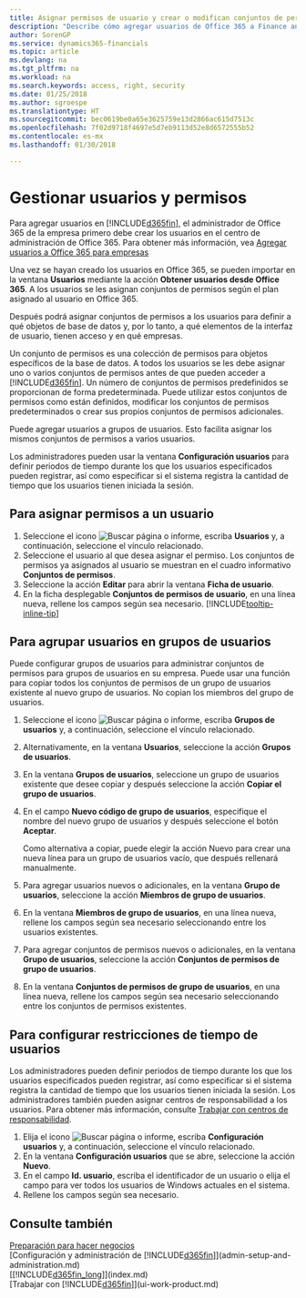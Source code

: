 ```yaml
---
title: Asignar permisos de usuario y crear o modifican conjuntos de permisos | Documentos de Microsoft
description: "Describe cómo agregar usuarios de Office 365 a Finance and Operations, Business edition y asignarles permisos, derechos de acceso y opciones de seguridad."
author: SorenGP
ms.service: dynamics365-financials
ms.topic: article
ms.devlang: na
ms.tgt_pltfrm: na
ms.workload: na
ms.search.keywords: access, right, security
ms.date: 01/25/2018
ms.author: sgroespe
ms.translationtype: HT
ms.sourcegitcommit: bec0619be0a65e3625759e13d2866ac615d7513c
ms.openlocfilehash: 7f02d9718f4697e5d7eb9113d52e8d6572555b52
ms.contentlocale: es-mx
ms.lasthandoff: 01/30/2018

---
```

# <a name="manage-users-and-permissions"></a>Gestionar usuarios y permisos
Para agregar usuarios en [!INCLUDE[d365fin](includes/d365fin_md.md)], el administrador de Office 365 de la empresa primero debe crear los usuarios en el centro de administración de Office 365. Para obtener más información, vea [Agregar usuarios a Office 365 para empresas](https://support.office.com/en-us/article/Add-users-to-Office-365-for-business-435ccec3-09dd-4587-9ebd-2f3cad6bc2bc)

Una vez se hayan creado los usuarios en Office 365, se pueden importar en la ventana **Usuarios** mediante la acción **Obtener usuarios desde Office 365**. A los usuarios se les asignan conjuntos de permisos según el plan asignado al usuario en Office 365.

Después podrá asignar conjuntos de permisos a los usuarios para definir a qué objetos de base de datos y, por lo tanto, a qué elementos de la interfaz de usuario, tienen acceso y en qué empresas.

Un conjunto de permisos es una colección de permisos para objetos específicos de la base de datos. A todos los usuarios se les debe asignar uno o varios conjuntos de permisos antes de que pueden acceder a [!INCLUDE[d365fin](includes/d365fin_md.md)]. Un número de conjuntos de permisos predefinidos se proporcionan de forma predeterminada. Puede utilizar estos conjuntos de permisos como están definidos, modificar los conjuntos de permisos predeterminados o crear sus propios conjuntos de permisos adicionales.

Puede agregar usuarios a grupos de usuarios. Esto facilita asignar los mismos conjuntos de permisos a varios usuarios.

Los administradores pueden usar la ventana **Configuración usuarios** para definir periodos de tiempo durante los que los usuarios especificados pueden registrar, así como especificar si el sistema registra la cantidad de tiempo que los usuarios tienen iniciada la sesión.

## <a name="to-assign-permissions-to-a-user"></a>Para asignar permisos a un usuario
1. Seleccione el icono ![Buscar página o informe](media/ui-search/search_small.png "icono Buscar página o informe"), escriba **Usuarios** y, a continuación, seleccione el vínculo relacionado.
2. Seleccione el usuario al que desea asignar el permiso.
Los conjuntos de permisos ya asignados al usuario se muestran en el cuadro informativo **Conjuntos de permisos**.
3. Seleccione la acción **Editar** para abrir la ventana **Ficha de usuario**.
4. En la ficha desplegable **Conjuntos de permisos de usuario**, en una línea nueva, rellene los campos según sea necesario. [!INCLUDE[tooltip-inline-tip](includes/tooltip-inline-tip_md.md)]

## <a name="to-group-users-in-user-groups"></a>Para agrupar usuarios en grupos de usuarios
Puede configurar grupos de usuarios para administrar conjuntos de permisos para grupos de usuarios en su empresa. Puede usar una función para copiar todos los conjuntos de permisos de un grupo de usuarios existente al nuevo grupo de usuarios. No copian los miembros del grupo de usuarios.

1. Seleccione el icono ![Buscar página o informe](media/ui-search/search_small.png "icono Buscar página o informe"), escriba **Grupos de usuarios** y, a continuación, seleccione el vínculo relacionado.
2. Alternativamente, en la ventana **Usuarios**, seleccione la acción **Grupos de usuarios**.
3. En la ventana **Grupos de usuarios**, seleccione un grupo de usuarios existente que desee copiar y después seleccione la acción **Copiar el grupo de usuarios**.
4. En el campo **Nuevo código de grupo de usuarios**, especifique el nombre del nuevo grupo de usuarios y después seleccione el botón **Aceptar**.

    Como alternativa a copiar, puede elegir la acción Nuevo para crear una nueva línea para un grupo de usuarios vacío, que después rellenará manualmente.
5. Para agregar usuarios nuevos o adicionales, en la ventana **Grupo de usuarios**, seleccione la acción **Miembros de grupo de usuarios**.
6. En la ventana **Miembros de grupo de usuarios**, en una línea nueva, rellene los campos según sea necesario seleccionando entre los usuarios existentes.
7. Para agregar conjuntos de permisos nuevos o adicionales, en la ventana **Grupo de usuarios**, seleccione la acción **Conjuntos de permisos de grupo de usuarios**.
8. En la ventana **Conjuntos de permisos de grupo de usuarios**, en una línea nueva, rellene los campos según sea necesario seleccionando entre los conjuntos de permisos existentes.

## <a name="to-set-up-user-time-constraints"></a>Para configurar restricciones de tiempo de usuarios
Los administradores pueden definir periodos de tiempo durante los que los usuarios especificados pueden registrar, así como especificar si el sistema registra la cantidad de tiempo que los usuarios tienen iniciada la sesión. Los administradores también pueden asignar centros de responsabilidad a los usuarios. Para obtener más información, consulte [Trabajar con centros de responsabilidad](inventory-responsibility-centers.md).

1. Elija el icono ![Buscar página o informe](media/ui-search/search_small.png "icono Buscar página o informe"), escriba **Configuración usuarios** y, a continuación, seleccione el vínculo relacionado.
2. En la ventana **Configuración usuarios** que se abre, seleccione la acción **Nuevo**.
3. En el campo **Id. usuario**, escriba el identificador de un usuario o elija el campo para ver todos los usuarios de Windows actuales en el sistema.
4. Rellene los campos según sea necesario.

## <a name="see-also"></a>Consulte también
[Preparación para hacer negocios](ui-get-ready-business.md)  
[Configuración y administración de [!INCLUDE[d365fin](includes/d365fin_md.md)]](admin-setup-and-administration.md)  
[[!INCLUDE[d365fin_long](includes/d365fin_long_md.md)]](index.md)  
[Trabajar con [!INCLUDE[d365fin](includes/d365fin_md.md)]](ui-work-product.md)  

